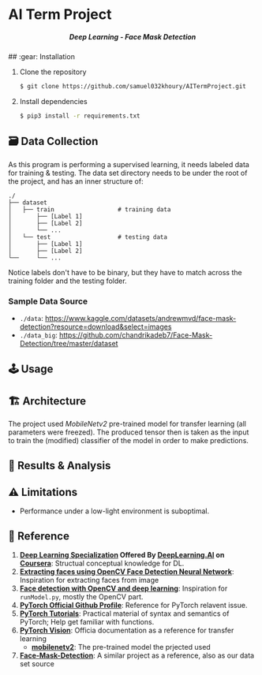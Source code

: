 # AI Term Project

<h5 align="center">
Deep Learning - Face Mask Detection
</h5>
## :gear: Installation

1. Clone the repository

   ```bash
   $ git clone https://github.com/samuel032khoury/AITermProject.git
   ```

2. Install dependencies

   ```bash
   $ pip3 install -r requirements.txt
   ```

## :card_file_box: Data Collection

As this program is performing a supervised learning, it needs labeled data for training & testing. The data set directory needs to be under the root of the project, and has an inner structure of:

```
./
├── dataset
│   ├── train                  # training data
│       ├── [Label 1]
│		├── [Label 2]
│       └── ...
│   └── test                   # testing data
│       ├── [Label 1]
│		├── [Label 2]
└──     └── ...
```

Notice labels don't have to be binary, but they have to match across the training folder and the testing folder.

### Sample Data Source

- `./data`: https://www.kaggle.com/datasets/andrewmvd/face-mask-detection?resource=download&select=images
- `./data_big`: https://github.com/chandrikadeb7/Face-Mask-Detection/tree/master/dataset

## :joystick: Usage



## :building_construction: Architecture

The project used *MobileNetv2* pre-trained model for transfer learning (all parameters were freezed). The produced tensor then is taken as the input to train the (modified) classifier of the model in order to make predictions.

## :microscope: Results & Analysis



## 

## :warning: Limitations

- Performance under a low-light environment is suboptimal.

## :scroll: Reference

1. **[Deep Learning Specialization](https://www.coursera.org/specializations/deep-learning) Offered By [DeepLearning.AI](https://www.deeplearning.ai) on [Coursera](https://www.coursera.org/)**: Structual conceptual knowledge for DL.
2. **[Extracting faces using OpenCV Face Detection Neural Network](https://towardsdatascience.com/extracting-faces-using-opencv-face-detection-neural-network-475c5cd0c260)**: Inspiration for extracting faces from image
3. **[Face detection with OpenCV and deep learning](https://medium.com/@vinuvish/face-detection-with-opencv-and-deep-learning-90bff9028fa8)**: Inspiration for `runModel.py`, mostly the OpenCV part.
4. **[PyTorch Official Github Profile](https://github.com/pytorch)**: Reference for PyTorch relavent issue.
5. **[PyTorch Tutorials](https://github.com/pytorch/tutorials)**: Practical material of syntax and semantics of PyTorch; Help get familiar with functions.
6. **[PyTorch Vision](https://github.com/pytorch/vision)**: Officia documentation as a reference for transfer learning
   - **[mobilenetv2](https://pytorch.org/hub/pytorch_vision_mobilenet_v2/)**: The pre-trained model the prjected used
7. **[Face-Mask-Detection](https://github.com/chandrikadeb7/Face-Mask-Detection)**: A similar project as a reference, also as our data set source
